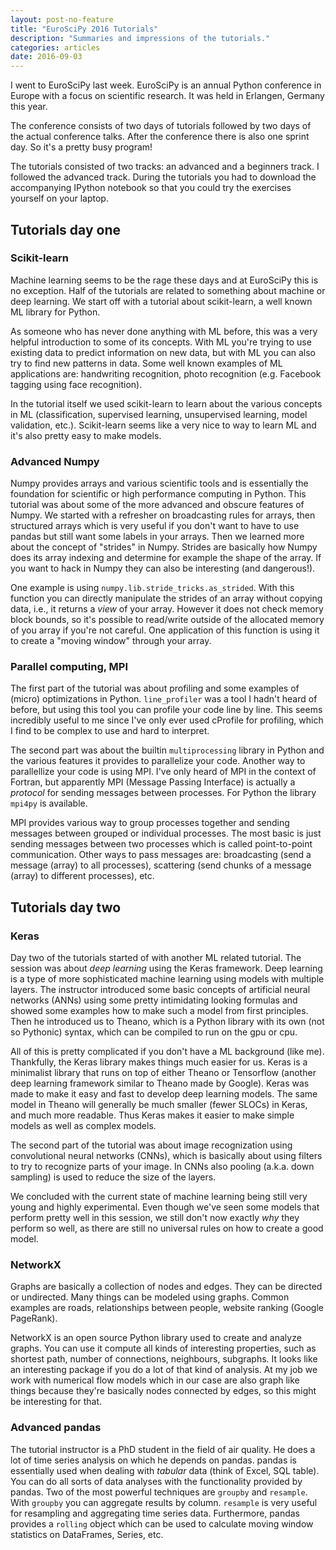 ```yaml
---
layout: post-no-feature
title: "EuroSciPy 2016 Tutorials"
description: "Summaries and impressions of the tutorials."
categories: articles
date: 2016-09-03
---
```


I went to EuroSciPy last week. EuroSciPy is an annual Python conference in
Europe with a focus on scientific research. It was held in Erlangen, Germany
this year.

The conference consists of two days of tutorials followed by two days of
the actual conference talks. After the conference there is also one sprint
day. So it's a pretty busy program!

The tutorials consisted of two tracks: an advanced and a beginners track.
I followed the advanced track. During the tutorials you had to download
the accompanying IPython notebook so that you could try the exercises yourself
on your laptop.

## Tutorials day one

### Scikit-learn

Machine learning seems to be the rage these days and at EuroSciPy this is no
exception. Half of the tutorials are related to something about machine or
deep learning. We start off with a tutorial about scikit-learn, a well
known ML library for Python.

As someone who has never done anything with ML before, this was a very helpful
introduction to some of its concepts. With ML you're trying to use existing
data to predict information on new data, but with ML you can also try to find
new patterns in data. Some well known examples of ML applications are:
handwriting recognition, photo recognition (e.g. Facebook tagging using face
recognition).

In the tutorial itself we used scikit-learn to learn about the various
concepts in ML (classification, supervised learning, unsupervised learning,
model validation, etc.). Scikit-learn seems like a very nice to way to learn
ML and it's also pretty easy to make models.

### Advanced Numpy

Numpy provides arrays and various scientific tools and is essentially the
foundation for scientific or high performance computing in Python. This
tutorial was about some of the more advanced and obscure features of Numpy.
We started with a refresher on broadcasting rules for arrays, then structured
arrays which is very useful if you don't want to have to use pandas but still
want some labels in your arrays. Then we learned more about the concept of
"strides" in Numpy. Strides are basically how Numpy does its array indexing
and determine for example the shape of the array. If you want to hack in
Numpy they can also be interesting (and dangerous!).

One example is using `numpy.lib.stride_tricks.as_strided`. With this
function you can directly manipulate the strides of an array without copying
data, i.e., it returns a *view* of your array. However it does not check
memory block bounds, so it's possible to read/write outside of the allocated
memory of you array if you're not careful. One application of this function is
using it to create a "moving window" through your array.

### Parallel computing, MPI

The first part of the tutorial was about profiling and some examples of (micro)
optimizations in Python. `line_profiler` was a tool I hadn't heard of before,
but using this tool you can profile your code line by line. This seems
incredibly useful to me since I've only ever used cProfile for profiling,
which I find to be complex to use and hard to interpret.

The second part was about the builtin `multiprocessing` library in Python and
the various features it provides to parallelize your code. Another way to
parallellize your code is using MPI. I've only heard of MPI in the context
of Fortran, but apparently MPI (Message Passing Interface) is actually a
*protocol* for sending messages between processes. For Python the library
`mpi4py` is available.

MPI provides various way to group processes together and sending messages
between grouped or individual processes. The most basic is just sending
messages between two processes which is called point-to-point communication.
Other ways to pass messages are: broadcasting (send a message (array) to all
processes), scattering (send chunks of a message (array) to different
processes), etc.

## Tutorials day two

### Keras

Day two of the tutorials started of with another ML related tutorial. The
session was about *deep learning* using the Keras framework. Deep learning
is a type of more sophisticated machine learning using models with multiple
layers. The instructor introduced some basic concepts of artificial neural
networks (ANNs) using some pretty intimidating looking formulas and showed
some examples how to make such a model from first principles. Then he
introduced us to Theano, which is a Python library with its own (not so
Pythonic) syntax, which can be compiled to run on the gpu or cpu.

All of this is pretty complicated if you don't have a ML background (like me).
Thankfully, the Keras library makes things much easier for us. Keras is a
minimalist library that runs on top of either Theano or Tensorflow (another
deep learning framework similar to Theano made by Google). Keras was made to
make it easy and fast to develop deep learning models. The same model in
Theano will generally be much smaller (fewer SLOCs) in Keras, and much more
readable. Thus Keras makes it easier to make simple models as well as complex
models.

The second part of the tutorial was about image recognization using
convolutional neural networks (CNNs), which is basically about using filters
to try to recognize parts of your image. In CNNs also pooling (a.k.a. down
sampling) is used to reduce the size of the layers.

<!--- more stuff here -->

We concluded with the current state of machine learning being still very
young and highly experimental. Even though we've seen some models that
perform pretty well in this session, we still don't now exactly *why* they
perform so well, as there are still no universal rules on how to create a good
model.

### NetworkX

Graphs are basically a collection of nodes and edges. They can be directed
or undirected. Many things can be modeled using graphs. Common examples are
roads, relationships between people, website ranking (Google PageRank).

NetworkX is an open source Python library used to create and analyze graphs.
You can use it compute all kinds of interesting properties, such as shortest
path, number of connections, neighbours, subgraphs. It looks like an
interesting package if you do a lot of that kind of analysis. At my job we
work with numerical flow models which in our case are also graph like things
because they're basically nodes connected by edges, so this might be
interesting for that.

### Advanced pandas

The tutorial instructor is a PhD student in the field of air quality. He does
a lot of time series analysis on which he depends on pandas. pandas is
essentially used when dealing with *tabular* data (think of Excel, SQL table).
You can do all sorts of data analyses with the functionality provided by
pandas. Two of the most powerful techniques are ``groupby`` and ``resample``.
With ``groupby`` you can aggregate results by column. `resample` is very
useful for resampling and aggregating time series data. Furthermore, pandas
provides a `rolling` object which can be used to calculate moving window
statistics on DataFrames, Series, etc.
